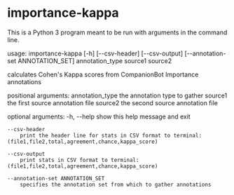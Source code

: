 # importance-kappa

This is a Python 3 program meant to be run with arguments in the command line.

usage: importance-kappa [-h] [--csv-header] [--csv-output] [--annotation-set ANNOTATION_SET] annotation_type source1 source2

calculates Cohen's Kappa scores from CompanionBot Importance annotations

positional arguments:
	annotation_type
		the annotation type to gather
	source1
		the first source annotation file
	source2
		the second source annotation file

optional arguments:
	-h, --help
		show this help message and exit

	--csv-header
		print the header line for stats in CSV format to terminal: (file1,file2,total,agreement,chance,kappa_score)

	--csv-output
		print stats in CSV format to terminal: (file1,file2,total,agreement,chance,kappa_score)

	--annotation-set ANNOTATION_SET
		specifies the annotation set from which to gather annotations
